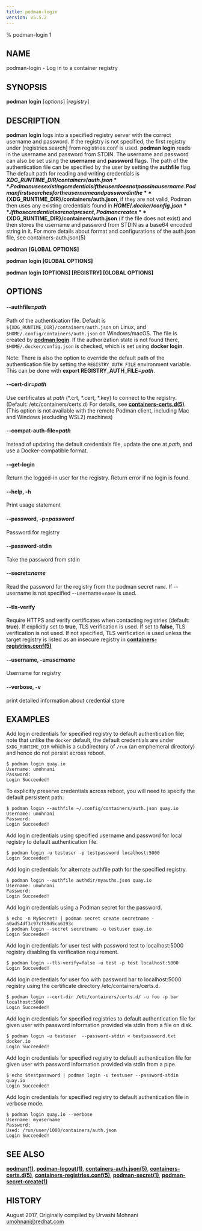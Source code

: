 ```yaml
---
title: podman-login
version: v5.5.2
---
```


% podman-login 1

## NAME
podman\-login - Log in to a container registry

## SYNOPSIS
**podman login** [*options*] [*registry*]

## DESCRIPTION
**podman login** logs into a specified registry server with the correct username
and password. If the registry is not specified, the first registry under [registries.search]
from registries.conf is used. **podman login** reads in the username and password from STDIN.
The username and password can also be set using the **username** and **password** flags.
The path of the authentication file can be specified by the user by setting the **authfile**
flag. The default path for reading and writing credentials is **${XDG\_RUNTIME\_DIR}/containers/auth.json**.
Podman uses existing credentials if the user does not pass in a username.
Podman first searches for the username and password in the **${XDG\_RUNTIME\_DIR}/containers/auth.json**, if they are not valid,
Podman then uses any existing credentials found in **$HOME/.docker/config.json**.
If those credentials are not present, Podman creates **${XDG\_RUNTIME\_DIR}/containers/auth.json** (if the file does not exist) and
then stores the username and password from STDIN as a base64 encoded string in it.
For more details about format and configurations of the auth.json file, see containers-auth.json(5)

**podman [GLOBAL OPTIONS]**

**podman login [GLOBAL OPTIONS]**

**podman login [OPTIONS] [REGISTRY] [GLOBAL OPTIONS]**

## OPTIONS


[//]: # (BEGIN included file options/authfile.md)
#### **--authfile**=*path*

Path of the authentication file. Default is `${XDG_RUNTIME_DIR}/containers/auth.json` on Linux, and `$HOME/.config/containers/auth.json` on Windows/macOS.
The file is created by **[podman login](podman-login.1.md)**. If the authorization state is not found there, `$HOME/.docker/config.json` is checked, which is set using **docker login**.

Note: There is also the option to override the default path of the authentication file by setting the `REGISTRY_AUTH_FILE` environment variable. This can be done with **export REGISTRY_AUTH_FILE=_path_**.

[//]: # (END   included file options/authfile.md)


[//]: # (BEGIN included file options/cert-dir.md)
#### **--cert-dir**=*path*

Use certificates at *path* (\*.crt, \*.cert, \*.key) to connect to the registry. (Default: /etc/containers/certs.d)
For details, see **[containers-certs.d(5)](https://github.com/containers/image/blob/main/docs/containers-certs.d.5.md)**.
(This option is not available with the remote Podman client, including Mac and Windows (excluding WSL2) machines)

[//]: # (END   included file options/cert-dir.md)


[//]: # (BEGIN included file options/compat-auth-file.md)
#### **--compat-auth-file**=*path*

Instead of updating the default credentials file, update the one at *path*, and use a Docker-compatible format.

[//]: # (END   included file options/compat-auth-file.md)

#### **--get-login**

Return the logged-in user for the registry.  Return error if no login is found.

#### **--help**, **-h**

Print usage statement

#### **--password**, **-p**=*password*

Password for registry

#### **--password-stdin**

Take the password from stdin

#### **--secret**=*name*

Read the password for the registry from the podman secret `name`.
If --username is not specified --username=`name` is used.


[//]: # (BEGIN included file options/tls-verify.md)
#### **--tls-verify**

Require HTTPS and verify certificates when contacting registries (default: **true**).
If explicitly set to **true**, TLS verification is used.
If set to **false**, TLS verification is not used.
If not specified, TLS verification is used unless the target registry
is listed as an insecure registry in **[containers-registries.conf(5)](https://github.com/containers/image/blob/main/docs/containers-registries.conf.5.md)**

[//]: # (END   included file options/tls-verify.md)

#### **--username**, **-u**=*username*

Username for registry

#### **--verbose**, **-v**

print detailed information about credential store

## EXAMPLES

Add login credentials for specified registry to default authentication file;
note that unlike the `docker` default, the default credentials are under `$XDG_RUNTIME_DIR`
which is a subdirectory of `/run` (an emphemeral directory) and hence do not persist across reboot.

```
$ podman login quay.io
Username: umohnani
Password:
Login Succeeded!
```

To explicitly preserve credentials across reboot, you will need to specify
the default persistent path:

```
$ podman login --authfile ~/.config/containers/auth.json quay.io
Username: umohnani
Password:
Login Succeeded!
```

Add login credentials using specified username and password for local registry to default authentication file.
```
$ podman login -u testuser -p testpassword localhost:5000
Login Succeeded!
```

Add login credentials for alternate authfile path for the specified registry.
```
$ podman login --authfile authdir/myauths.json quay.io
Username: umohnani
Password:
Login Succeeded!
```

Add login credentials using a Podman secret for the password.
```
$ echo -n MySecret! | podman secret create secretname -
a0ad54df3c97cf89d5ca6193c
$ podman login --secret secretname -u testuser quay.io
Login Succeeded!
```

Add login credentials for user test with password test to localhost:5000 registry disabling tls verification requirement.
```
$ podman login --tls-verify=false -u test -p test localhost:5000
Login Succeeded!
```

Add login credentials for user foo with password bar to localhost:5000 registry using the certificate directory /etc/containers/certs.d.
```
$ podman login --cert-dir /etc/containers/certs.d/ -u foo -p bar localhost:5000
Login Succeeded!
```

Add login credentials for specified registries to default authentication file for given user with password information provided via stdin from a file on disk.
```
$ podman login -u testuser  --password-stdin < testpassword.txt docker.io
Login Succeeded!
```

Add login credentials for specified registry to default authentication file for given user with password information provided via stdin from a pipe.
```
$ echo $testpassword | podman login -u testuser --password-stdin quay.io
Login Succeeded!
```

Add login credentials for specified registry to default authentication file in verbose mode.
```
$ podman login quay.io --verbose
Username: myusername
Password:
Used: /run/user/1000/containers/auth.json
Login Succeeded!
```

## SEE ALSO
**[podman(1)](podman.1.md)**, **[podman-logout(1)](podman-logout.1.md)**, **[containers-auth.json(5)](https://github.com/containers/image/blob/main/docs/containers-auth.json.5.md)**, **[containers-certs.d(5)](https://github.com/containers/image/blob/main/docs/containers-certs.d.5.md)**, **[containers-registries.conf(5)](https://github.com/containers/image/blob/main/docs/containers-registries.conf.5.md)**, **[podman-secret(1)](podman-secret.1.md)**, **[podman-secret-create(1)](podman-secret-create.1.md)**

## HISTORY
August 2017, Originally compiled by Urvashi Mohnani <umohnani@redhat.com>
